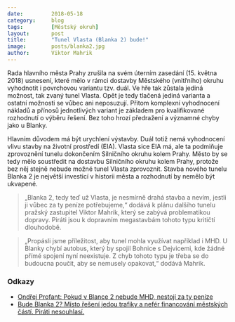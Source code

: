 ```yaml
---
date:         2018-05-18
category:     blog
tags:         [Městský okruh]
layout:       post
title:        "Tunel Vlasta (Blanka 2) bude!" 
image:        posts/blanka2.jpg
author:       Viktor Mahrik
---
```


Rada hlavního města Prahy zrušila na svém úterním zasedání (15. května 2018) usnesení, které mělo v rámci dostavby Městského (vnitřního) okruhu vyhodnotit i povrchovou variantu tzv. duál. Ve hře tak zůstala jediná možnost, tak zvaný tunel Vlasta. Opět je tedy tlačená jediná varianta a ostatní možnosti se vůbec ani neposuzují. Přitom komplexní vyhodnocení nákladů a přínosů jednotlivých variant je základem pro kvalifikované rozhodnutí o výběru řešení. Bez toho hrozí předražení a významné chyby jako u Blanky.
 
Hlavním důvodem má být urychlení výstavby. Duál totiž nemá vyhodnocení vlivu stavby na životní prostředí (EIA). Vlasta sice EIA má, ale ta podmiňuje zprovoznění tunelu dokončením Silničního okruhu kolem Prahy. Město by se tedy mělo soustředit na dostavbu Silničního okruhu kolem Prahy, protože bez něj stejně nebude možné tunel Vlasta zprovoznit. Stavba nového tunelu Blanka 2 je největší investicí v historii města a rozhodnutí by nemělo být ukvapené.

> „Blanka 2, tedy teď už Vlasta, je nesmírně drahá stavba a nevím, jestli ji vůbec za ty peníze potřebujeme,“ dodává k plánu dalšího tunelu pražský zastupitel Viktor Mahrik, který se zabývá problematikou dopravy. Piráti jsou k dopravním megastavbám tohoto typu kritičtí dlouhodobě. 

> „Propásli jsme příležitost, aby tunel mohla využívat například i MHD. U Blanky chybí autobus, který by spojil Bohnice s Dejvicemi, kde žádné přímé spojení nyní neexistuje. Z chyb tohoto typu je třeba se do budoucna poučit, aby se nemusely opakovat,“ dodává Mahrik. 

### Odkazy

* [Ondřej Profant: Pokud v Blance 2 nebude MHD, nestojí za ty peníze](https://praha.pirati.cz/chceme-v-blance-ii-mhd.html)
* [Bude Blanka 2? Místo řešení jedou trafiky a nefér financování městských částí. Piráti nesouhlasí.](https://praha.pirati.cz/mestsky-okruh-i-monika-hasova-zhmp.html)
